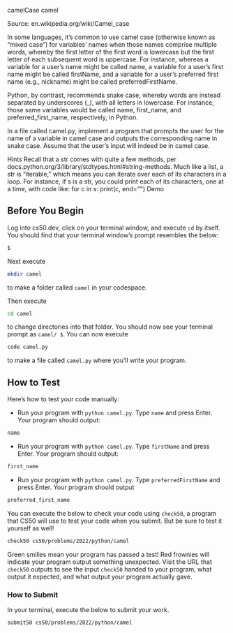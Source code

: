 camelCase
camel

Source: en.wikipedia.org/wiki/Camel_case

In some languages, it’s common to use camel case (otherwise known as “mixed case”) for variables’ names when those names comprise multiple words, whereby the first letter of the first word is lowercase but the first letter of each subsequent word is uppercase. For instance, whereas a variable for a user’s name might be called name, a variable for a user’s first name might be called firstName, and a variable for a user’s preferred first name (e.g., nickname) might be called preferredFirstName.

Python, by contrast, recommends snake case, whereby words are instead separated by underscores (_), with all letters in lowercase. For instance, those same variables would be called name, first_name, and preferred_first_name, respectively, in Python.

In a file called camel.py, implement a program that prompts the user for the name of a variable in camel case and outputs the corresponding name in snake case. Assume that the user’s input will indeed be in camel case.

Hints
Recall that a str comes with quite a few methods, per docs.python.org/3/library/stdtypes.html#string-methods.
Much like a list, a str is “iterable,” which means you can iterate over each of its characters in a loop. For instance, if s is a str, you could print each of its characters, one at a time, with code like:
for c in s:
    print(c, end="")
Demo

## Before You Begin

Log into cs50.dev, click on your terminal window, and execute `cd` by itself. You should find that your terminal window’s prompt resembles the below:

```bash
$
```

Next execute

```bash
mkdir camel
```

to make a folder called `camel` in your codespace.

Then execute

```bash
cd camel
```

to change directories into that folder. You should now see your terminal prompt as `camel/ $`. You can now execute

```bash
code camel.py
```

to make a file called `camel.py` where you’ll write your program.

## How to Test

Here’s how to test your code manually:

- Run your program with `python camel.py`. Type `name` and press Enter. Your program should output:

```bash
name
```

- Run your program with `python camel.py`. Type `firstName` and press Enter. Your program should output:

```bash
first_name
```

- Run your program with `python camel.py`. Type `preferredFirstName` and press Enter. Your program should output

```bash
preferred_first_name
```

You can execute the below to check your code using `check50`, a program that CS50 will use to test your code when you submit. But be sure to test it yourself as well!

```bash
check50 cs50/problems/2022/python/camel
```

Green smilies mean your program has passed a test! Red frownies will indicate your program output something unexpected. Visit the URL that `check50` outputs to see the input `check50` handed to your program, what output it expected, and what output your program actually gave.

### How to Submit

In your terminal, execute the below to submit your work.

```bash
submit50 cs50/problems/2022/python/camel
```
